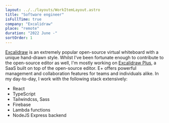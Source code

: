 ```yaml
---
layout: ../../layouts/WorkItemLayout.astro
title: "Software engineer"
isFullTime: true
company: "Excalidraw"
place: "remote"
duration: "2022 June -"
sortOrder: 1
---
```


[Excalidraw](https://excalidraw.com) is an extremely popular open-source virtual whiteboard with a unique hand-drawn style.
Whilst I've been fortunate enough to contribute to the open-source editor as well, I'm mostly working on [Excalidraw Plus](https://plus.excalidraw.com), a SaaS built on top of the open-source editor. E+ offers powerful management and collaboration features for teams and individuals alike.
In my day-to-day, I work with the following stack extensively:

- React
- TypeScript
- Tailwindcss, Sass
- Firebase
- Lambda functions
- NodeJS Express backend
